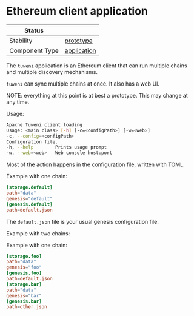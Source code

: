 <!---
Licensed to the Apache Software Foundation (ASF) under one or more contributor license agreements. See the NOTICE
file distributed with this work for additional information regarding copyright ownership. The ASF licenses this file
to You under the Apache License, Version 2.0 (the "License"); you may not use this file except in compliance with the
License. You may obtain a copy of the License at
 *
http://www.apache.org/licenses/LICENSE-2.0
 *
Unless required by applicable law or agreed to in writing, software distributed under the License is distributed on
an "AS IS" BASIS, WITHOUT WARRANTIES OR CONDITIONS OF ANY KIND, either express or implied. See the License for the
specific language governing permissions and limitations under the License.
 --->
# Ethereum client application

| Status         |               |
|----------------|---------------|
| Stability      | [prototype]   |
| Component Type | [application] |

The `tuweni` application is an Ethereum client that can run multiple chains and multiple discovery mechanisms.

`tuweni` can sync multiple chains at once. It also has a web UI.

NOTE: everything at this point is at best a prototype. This may change at any time.

Usage:

```bash
Apache Tuweni client loading
Usage: <main class> [-h] [-c=<configPath>] [-w=<web>]
-c, --config=<configPath>
Configuration file.
-h, --help        Prints usage prompt
-w, --web=<web>   Web console host:port
```

Most of the action happens in the configuration file, written with TOML.

Example with one chain:

```toml
[storage.default]
path="data"
genesis="default"
[genesis.default]
path=default.json
```

The `default.json` file is your usual genesis configuration file.

Example with two chains:

Example with one chain:

```toml
[storage.foo]
path="data"
genesis="foo"
[genesis.foo]
path=default.json
[storage.bar]
path="data"
genesis="bar"
[genesis.bar]
path=other.json
```

[prototype]:https://github.com/tmio/tuweni/tree/main/docs/index.md#prototype
[application]:https://github.com/tmio/tuweni/tree/main/docs/index.md#application